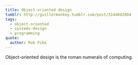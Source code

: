 ```yaml
---
title: Object-oriented design
tumblr: http://guillermonkey.tumblr.com/post/3144042884
tags:
  - object-oriented
  - systems-design
  - programming
quote:
  author: Rob Pike
---
```


Object-oriented design is the roman numerals of computing.
